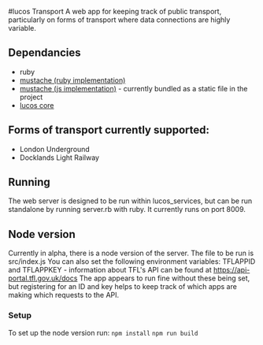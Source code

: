 #lucos Transport
A web app for keeping track of public transport, particularly on forms of transport where data connections are highly variable.

## Dependancies
* ruby
* [mustache (ruby implementation)](https://github.com/defunkt/mustache)
* [mustache (js implementation)](http://github.com/janl/mustache.js) - currently bundled as a static file in the project
* [lucos core](https://github.com/lucas42/lucos_core)

## Forms of transport currently supported:
* London Underground
* Docklands Light Railway

## Running
The web server is designed to be run within lucos_services, but can be run standalone by running server.rb with ruby.  It currently runs on port 8009.

## Node version
Currently in alpha, there is a node version of the server.  The file to be run is src/index.js
You can also set the following environment variables:
TFLAPPID and TFLAPPKEY - information about TFL's API can be found at https://api-portal.tfl.gov.uk/docs
The app appears to run fine without these being set, but registering for an ID and key helps to keep track of which apps are making which requests to the API.
### Setup
To set up the node version run:
```npm install```
```npm run build```